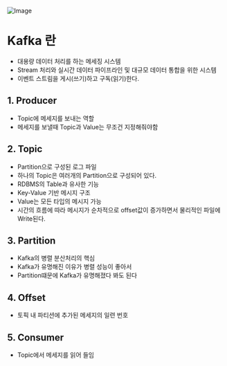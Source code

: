 ![Image](https://github.com/user-attachments/assets/44775098-769e-4d9c-9f2e-66d54322dc8f)

# Kafka 란
- 대용량 데이터 처리를 하는 메세징 시스템
- Stream 처리와 실시간 데이터 파이프라인 및 대규모 데이터 통합을 위한 시스템
- 이벤트 스트림을 게시(쓰기)하고 구독(읽기)한다.

## 1. Producer
- Topic에 메세지를 보내는 역할
- 메세지를 보낼때 Topic과 Value는 무조건 지정해줘야함

## 2. Topic
- Partition으로 구성된 로그 파일
- 하나의 Topic은 여러개의 Partition으로 구성되어 있다. 
- RDBMS의 Table과 유사한 기능
- Key-Value 기반 메시지 구조
- Value는 모든 타입의 메시지 가능
- 시간의 흐름에 따라 메시지가 순차적으로 offset값이 증가하면서 물리적인 파일에 Write된다.

## 3. Partition
- Kafka의 병렬 분산처리의 핵심 
- Kafka가 유명해진 이유가 병렬 성능이 좋아서
- Partition떄문에 Kafka가 유명해졌다 봐도 된다

## 4. Offset
- 토픽 내 파티션에 추가된 메세지의 일련 번호

## 5. Consumer
- Topic에서 메세지를 읽어 들임

